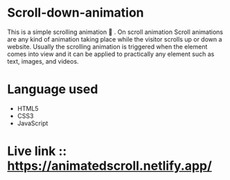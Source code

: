 # Scroll-down-animation
This is a simple scrolling animation 🤩 . On scroll animation
Scroll animations are any kind of animation taking place while the visitor scrolls up or down a website. Usually the scrolling animation is triggered when the element comes into view and it can be applied to practically any element such as text, images, and videos.

# Language used
* HTML5
* CSS3
* JavaScript

# Live link :: https://animatedscroll.netlify.app/
